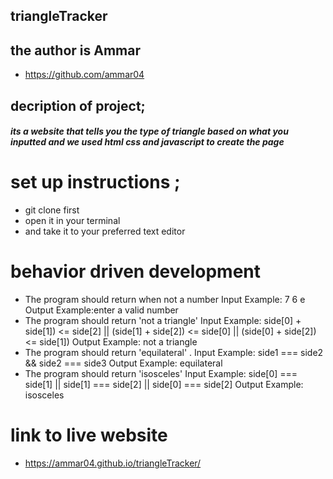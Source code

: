 ## triangleTracker
## the author is Ammar
* https://github.com/ammar04
## decription of project;
##### its a website that tells you the type of triangle based on what you inputted and we used html css and javascript to create the page
# set up instructions ;
* git clone first
* open it in your terminal
* and take it to your preferred text editor
# behavior driven development
* The program should return when not a number
Input Example: 7 6 e
Output Example:enter a valid number
* The program should return 'not a triangle'
Input Example: side[0] + side[1]) <= side[2] || (side[1] +     side[2]) <= side[0] || (side[0] + side[2]) <= side[1])
Output Example: not a triangle
* The program should return 'equilateral' .
Input Example: side1 === side2 && side2 === side3
Output Example: equilateral
* The program should return 'isosceles'
Input Example: side[0] === side[1] || side[1] === side[2] || side[0] === side[2]
Output Example: isosceles
# link to live website
* https://ammar04.github.io/triangleTracker/
